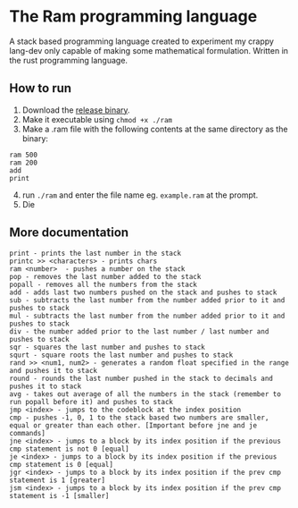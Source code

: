 # The Ram programming language
A stack based programming language created to experiment my crappy lang-dev only capable of making some mathematical formulation. Written in the rust programming language.

## How to run
1. Download the [release binary](https://github.com/ujjwal-kr/ram/releases/download/v1.1.1/ram).
2. Make it executable using `chmod +x ./ram`
3. Make a .ram file with the following contents at the same directory as the binary:

```
ram 500
ram 200
add
print
```

4. run `./ram` and enter the file name eg. `example.ram` at the prompt.
5. Die

## More documentation

```
print - prints the last number in the stack
printc >> <characters> - prints chars
ram <number>  - pushes a number on the stack
pop - removes the last number added to the stack
popall - removes all the numbers from the stack
add - adds last two numbers pushed on the stack and pushes to stack
sub - subtracts the last number from the number added prior to it and pushes to stack
mul - subtracts the last number from the number added prior to it and pushes to stack
div - the number added prior to the last number / last number and pushes to stack
sqr - squares the last number and pushes to stack
squrt - square roots the last number and pushes to stack
rand >> <num1, num2> - generates a random float specified in the range and pushes it to stack 
round - rounds the last number pushed in the stack to decimals and pushes it to stack
avg - takes out average of all the numbers in the stack (remember to run popall before it) and pushes to stack
jmp <index> - jumps to the codeblock at the index position
cmp - pushes -1, 0, 1 to the stack based two numbers are smaller, equal or greater than each other. [Important before jne and je commands]
jne <index> - jumps to a block by its index position if the previous cmp statement is not 0 [equal]
je <index> - jumps to a block by its index position if the previous cmp statement is 0 [equal]
jgr <index> - jumps to a block by its index position if the prev cmp statement is 1 [greater]
jsm <index> - jumps to a block by its index position if the prev cmp statement is -1 [smaller]
```
